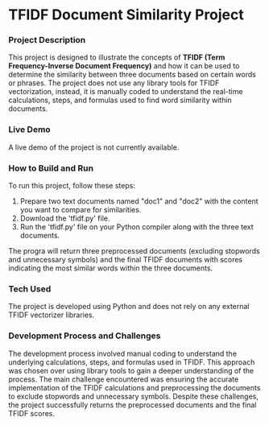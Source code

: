 # TFIDF Document Similarity Project
### Project Description
This project is designed to illustrate the concepts of **TFIDF (Term Frequency-Inverse Document Frequency)** and how it can be used to determine the similarity between three documents based on certain words or phrases. The project does not use any library tools for TFIDF vectorization, instead, it is manually coded to understand the real-time calculations, steps, and formulas used to find word similarity within documents.

### Live Demo
A live demo of the project is not currently available.

### How to Build and Run
To run this project, follow these steps:
1. Prepare two text documents named "doc1" and "doc2" with the content you want to compare for similarities.
2. Download the 'tfidf.py' file.
3. Run the 'tfidf.py' file on your Python compiler along with the three text documents.

The progra will return three preprocessed documents (excluding stopwords and unnecessary symbols) and the final TFIDF documents with scores indicating the most similar words within the three documents.

### Tech Used
The project is developed using Python and does not rely on any external TFIDF vectorizer libraries.

### Development Process and Challenges
The development process involved manual coding to understand the underlying calculations, steps, and formulas used in TFIDF. This approach was chosen over using library tools to gain a deeper understanding of the process. The main challenge encountered was ensuring the accurate implementation of the TFIDF calculations and preprocessing the documents to exclude stopwords and unnecessary symbols. Despite these challenges, the project successfully returns the preprocessed documents and the final TFIDF scores.